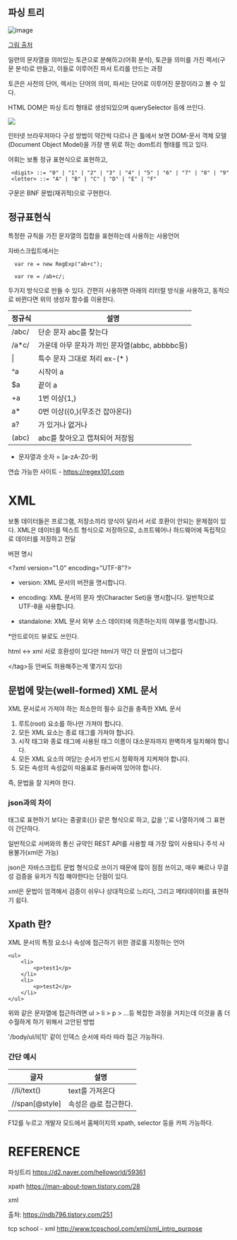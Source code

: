 ## 파싱 트리


![image](https://user-images.githubusercontent.com/40421183/127004103-d23da86f-9239-4c8b-86f2-37892d65afb0.png)

[그림 출처](https://d2.naver.com/helloworld/59361)


일련의 문자열을 의미있는 토큰으로 분해하고(어휘 분석), 토큰을 의미를 가진  렉서(구문 분석)로 만들고, 이들로 이루어진 파서 트리를 만드는 과정

토큰은 사전의 단어, 렉서는 단어의 의미, 파서는 단어로 이루어진 문장이라고 볼 수 있다.


HTML DOM은 파싱 트리 형태로 생성되있으며 querySelector 등에 쓰인다.

![](https://i.imgur.com/pMiGQsd.png)


인터넷 브라우저마다 구성 방법이 약간씩 다르나 큰 틀에서 보면 
DOM-문서 객체 모델(Document Object Model)을 가장 맨 위로 하는 dom트리 형태를 띄고 있다. 


어휘는 보통 정규 표현식으로 표현하고,

     <digit> ::= "0" | "1" | "2" | "3" | "4" | "5" | "6" | "7" | "8" | "9"
     <letter> ::= "A" | "B" | "C" | "D" | "E" | "F"
구문은 BNF 문법(재귀적)으로 구현한다.




## 정규표현식

특정한 규칙을 가진 문자열의 집합을 표현하는데 사용하는 사용언어

자바스크립트에서는 

      var re = new RegExp("ab+c");
  
      var re = /ab+c/;
  
  
두가지 방식으로 만들 수 있다. 간편히 사용하면 아래의 리터럴 방식을 사용하고, 동적으로 바뀐다면 위의 생성자 함수를 이용한다.




|정규식|설명|
|------|---|
|/abc/ |단순 문자 abc를 찾는다|
|/a*c/|가운데 아무 문자가 끼인 문자열(abbc, abbbbc등)|
|\||특수 문자 그대로 처리 ex-(\* )|
|^a |시작이 a|
|$a|끝이 a|
|+a|1번 이상{1,}|
|a*|0번 이상({0,}(무조건 잡아온다)|
|a?|가 있거나 없거나|
|(abc)|abc를 찾아오고 캡쳐되어 저장됨|

* 문자열과 숫자 = [a-zA-Z0-9]

연습 가능한 사이트 - https://regex101.com

# XML


보통 데이터들은 프로그램, 저장소끼리 양식이 달라서 서로 호환이 안되는 문제점이 있다.
XML은 데이터를 텍스트 형식으로 저장하므로, 소프트웨어나 하드웨어에 독립적으로 데이터를 저장하고 전달

버젼 명시

\<?xml version="1.0" encoding="UTF-8"?>

 - version: XML 문서의 버전을 명시합니다.

 - encoding: XML 문서의 문자 셋(Character Set)을 명시합니다. 일반적으로 UTF-8을 사용합니다.

 - standalone: XML 문서 외부 소스 데이터에 의존하는지의 여부를 명시합니다.


*안드로이드 뷰로도 쓰인다.

html <-> xml 서로 호환성이 있다만 html가 약간 더 문법이 너그럽다  

\</tag>등 안써도 허용해주는게 몇가지 있다)

## 문법에 맞는(well-formed) XML 문서

XML 문서로서 가져야 하는 최소한의 필수 요건을 충족한 XML 문서

1. 루트(root) 요소를 하나만 가져야 합니다.
2. 모든 XML 요소는 종료 태그를 가져야 합니다.
3. 시작 태그와 종료 태그에 사용된 태그 이름이 대소문자까지 완벽하게 일치해야 합니다.
4. 모든 XML 요소의 여닫는 순서가 반드시 정확하게 지켜져야 합니다.
5. 모든 속성의 속성값이 따옴표로 둘러싸여 있어야 합니다.

즉, 문법을 잘 지켜야 한다.


### json과의 차이 

태그로 표현하기 보다는 중괄호({}) 같은 형식으로 하고, 값을 ','로 나열하기에 그 표현이 간단하다.

일반적으로 서버와의 통신 규약인 REST API를 사용할 때 가장 많이 사용되나 주석 사용불가(xml은 가능)

json은 자바스크립트 문법 형식으로 쓰이기 때문에 많이 점점 쓰이고, 매우 빠르나 무결성 검증을 유저가 직접 해야한다는 단점이 있다.

xml은 문법이 엄격해서 검증이 쉬우나 상대적으로 느리다, 그리고 메타데이터를 표현하기 쉽다.



## Xpath 란?

XML 문서의 특정 요소나 속성에 접근하기 위한 경로를 지정하는 언어

    <ul>
        <li>
            <p>test1</p>
        </li>
        <li>
            <p>test2</p>
        </li>
    </ul>


위와 같은 문자열에 접근하려면 ul > li > p > ...등 복잡한 과정을 거치는데 이것을 좀 더 수월하게 하기 위해서 고안된 방법 

'/body/ul/li[1]' 같이 인덱스 순서에 따라 따라 접근 가능하다. 


### 간단 예시
|글자|설명|
|------|---|
|//li/text() |text를 가져온다|
|//span[@style] |속성은 @로 접근한다. |


F12를 누르고 개발자 모드에서 홈페이지의 xpath, selector 등을 카피 가능하다.





# REFERENCE 

파싱트리 
https://d2.naver.com/helloworld/59361

xpath
https://man-about-town.tistory.com/28

xml

출처: https://ndb796.tistory.com/251

tcp school - xml 
http://www.tcpschool.com/xml/xml_intro_purpose

